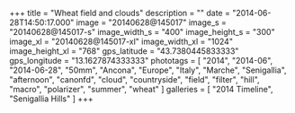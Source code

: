 +++
title = "Wheat field and clouds"
description = ""
date = "2014-06-28T14:50:17.000"
image = "20140628@145017"
image_s = "20140628@145017-s"
image_width_s = "400"
image_height_s = "300"
image_xl = "20140628@145017-xl"
image_width_xl = "1024"
image_height_xl = "768"
gps_latitude = "43.7380445833333"
gps_longitude = "13.1627874333333"
phototags = [ "2014", "2014-06", "2014-06-28", "50mm", "Ancona", "Europe", "Italy", "Marche", "Senigallia", "afternoon", "canonfd", "cloud", "countryside", "field", "filter", "hill", "macro", "polarizer", "summer", "wheat" ]
galleries = [ "2014 Timeline", "Senigallia Hills" ]
+++
